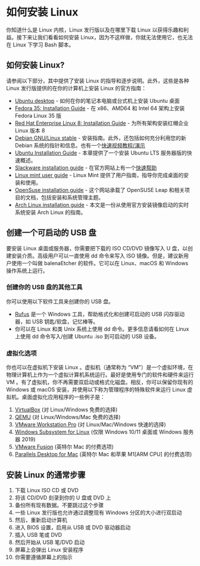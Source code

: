 # 如何安装 Linux

你知道什么是 Linux 内核，Linux 发行版以及在哪里下载 Linux 以获得乐趣和利益。接下来让我们看看如何安装 Linux，因为不这样做，你就无法使用它，也无法在 Linux 下学习 Bash 脚本。

## 如何安装 Linux?

请参阅以下部分，其中提供了安装 Linux 的指导和逐步说明。此外，这些是各种 Linux 发行版提供的在你的计算机上安装 Linux 的官方指南：

- [Ubuntu desktop](https://ubuntu.com/tutorials/install-ubuntu-desktop#1-overview) - 如何在你的笔记本电脑或台式机上安装 Ubuntu 桌面
- [Fedora 35: Installation Guide](https://docs.fedoraproject.org/en-US/fedora/f35/install-guide/) - 在 x86、AMD64 和 Intel 64 架构上安装 Fedora Linux 35 版
- [Red Hat Enterprise Linux 8: Installation Guide](https://access.redhat.com/documentation/en-us/red_hat_enterprise_linux/8/html-single/performing_a_standard_rhel_installation/index) - 为所有架构安装红帽企业 Linux 版本 8
- [Debian GNU/Linux stable](https://www.debian.org/releases/stable/installmanual) - 安装指南。此外，还包括如何充分利用您的新 Debian 系统的指针和信息。也有一个[快速视频教程/演示](https://youtu.be/FNL8PHxTfkQ)
- [Ubuntu Installation Guide](https://ubuntu.com/server/docs) - 本章提供了一个安装 Ubuntu LTS 服务器版的快速概述。
- [Slackware installation guide](https://www.slackbook.org/) - 在官方网站上有一个[快速帮助](http://www.slackware.com/install/)
- [Linux mint user guide](https://www.linuxmint.com/documentation.php) - Linux Mint 提供了用户指南，指导你完成桌面的安装和使用。
- [OpenSuse installation guide](https://doc.opensuse.org/) - 这个网站承载了 OpenSUSE Leap 和相关项目的文档，包括安装和系统管理主题。
- [Arch Linux installation guide](https://wiki.archlinux.org/index.php/installation_guide) - 本文是一份从使用官方安装镜像启动的实时系统安装 Arch Linux 的指南。

## 创建一个可启动的 USB 盘

要安装 Linux 桌面或服务器，你需要把下载的 ISO CD/DVD 镜像写入 U 盘，以创建安装介质。高级用户可以一直使用 dd 命令来写入 ISO 镜像。但是，建议新用户使用一个叫做 balenaEtcher 的软件。它可以在 Linux、macOS 和 Windows 操作系统上运行。

### 创建你的 USB 盘的其他工具

你可以使用以下软件工具来创建你的 USB 盘。

- [Rufus](https://rufus.ie/en/) 是一个 Windows 工具，帮助格式化和创建可启动的 USB 闪存驱动器，如 USB 钥匙/软盘，记忆棒等。
- 你可以在 Linux 和类 Unix 系统上使用 dd 命令。更多信息请看如何在 Linux 上使用 dd 命令写入/创建 Ubuntu .iso 到可启动的 USB 设备。

### 虚拟化选项

你也可以在虚拟机下安装 Linux 。虚拟机（通常称为 “VM"）是一个虚拟环境，在物理计算机上作为一个虚拟计算机系统运行。最好是使用专门的软件和硬件来运行 VM 。有了虚拟机，你不再需要双启动或格式化磁盘。相反，你可以保留你现有的 Windows 或 macOS 安装，并使用以下称为管理程序的特殊软件来运行 Linux 虚拟机。桌面虚拟化应用程序的一些例子是：

1. [VirtualBox](https://www.virtualbox.org/) (对 Linux/Windows 免费的选择)
2. [QEMU](https://www.qemu.org/) (对 Linux/Windows/Mac 免费的选择)
3. [VMware Workstation Pro](https://www.vmware.com/products/workstation-pro.html) (对 Linux/Mac/Windows 快速的选择)
4. [Windows Subsystem for Linux](https://docs.microsoft.com/en-us/windows/wsl/install) (仅限 Windows 10/11 桌面或 Windows 服务器 2019)
5. [VMware Fusion](http://www.vmware.com/products/fusion/) (英特尔 Mac 的付费选项)
6. [Parallels Desktop for Mac](https://www.parallels.com/products/desktop/) (英特尔 Mac 和苹果 M1[ARM CPU] 的付费选项)

## 安装 Linux 的通常步骤

1. 下载 Linux ISO CD 或 DVD
2. 将该 CD/DVD 刻录到你的 U 盘或 DVD 上
3. 备份所有现有数据。不要跳过这个步骤
4. 一些 Linux 发行版也允许通过调整现有 Windows 分区的大小进行双启动
5. 然后，重新启动计算机
6. 进入 BIOS 设置，启用从 USB 或 DVD 驱动器启动
7. 插入 USB 笔或 DVD
8. 然后开始从 USB 笔/DVD 启动
9. 屏幕上会弹出 Linux 安装程序
10. 你需要遵循屏幕上的指示